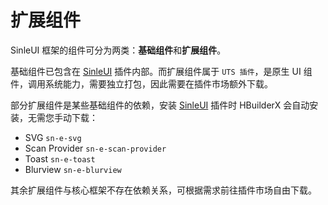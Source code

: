 # 扩展组件

SinleUI 框架的组件可分为两类：**基础组件**和**扩展组件**。

基础组件已包含在 [SinleUI](https://ext.dcloud.net.cn/plugin?name=sinle-ui) 插件内部。而扩展组件属于 `UTS 插件`，是原生 UI 组件，调用系统能力，需要独立打包，因此需要在插件市场额外下载。

部分扩展组件是某些基础组件的依赖，安装 [SinleUI](https://ext.dcloud.net.cn/plugin?name=sinle-ui) 插件时 HBuilderX 会自动安装，无需您手动下载：

* SVG `sn-e-svg`
* Scan Provider `sn-e-scan-provider`
* Toast `sn-e-toast`
* Blurview `sn-e-blurview`

其余扩展组件与核心框架不存在依赖关系，可根据需求前往插件市场自由下载。